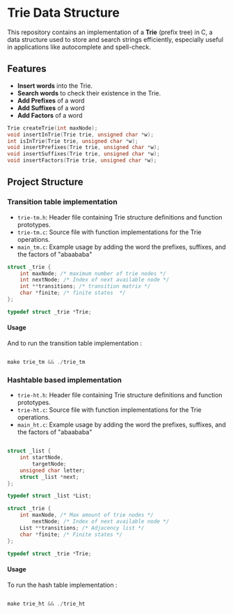 # Trie Data Structure

This repository contains an implementation of a **Trie** (prefix tree) in C, a data structure used to store and search strings efficiently, especially useful in applications like autocomplete and spell-check.

## Features

- **Insert words** into the Trie.
- **Search words** to check their existence in the Trie.
- **Add Prefixes** of a word
- **Add Suffixes** of a word
- **Add Factors** of a word


```c
Trie createTrie(int maxNode);
void insertInTrie(Trie trie, unsigned char *w);
int isInTrie(Trie trie, unsigned char *w);
void insertPrefixes(Trie trie, unsigned char *w);
void insertSuffixes(Trie trie, unsigned char *w);
void insertFactors(Trie trie, unsigned char *w);
```

## Project Structure

### Transition table implementation

- `trie-tm.h`: Header file containing Trie structure definitions and function prototypes.
- `trie-tm.c`: Source file with function implementations for the Trie operations.
- `main_tm.c`: Example usage by adding the word the prefixes, suffixes, and the factors of "abaababa"


```c
struct _trie {
	int maxNode; /* maximum number of trie nodes */
	int nextNode; /* Index of next available node */
	int **transitions; /* transition matrix */
	char *finite; /* finite states  */
};

typedef struct _trie *Trie;

```

#### Usage

And to run the transition table implementation :

```c

make trie_tm && ./trie_tm

```

### Hashtable based implementation

- `trie-ht.h`: Header file containing Trie structure definitions and function prototypes.
- `trie-ht.c`: Source file with function implementations for the Trie operations.
- `main_ht.c`: Example usage by adding the word the prefixes, suffixes, and the factors of "abaababa"

```c

struct _list {
    int startNode,
        targetNode;
    unsigned char letter;
    struct _list *next;
};

typedef struct _list *List;

struct _trie {
    int maxNode, /* Max amount of trie nodes */
        nextNode; /* Index of next available node */
    List **transitions; /* Adjacency list */
    char *finite; /* Finite states */
};

typedef struct _trie *Trie;

```


#### Usage

To run the hash table implementation :


```c

make trie_ht && ./trie_ht

```



